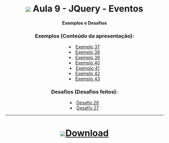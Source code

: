 <h1 align="center">
    <img src="https://img.icons8.com/ios-filled/38/343a40/jquery.png"> Aula 9 - JQuery - Eventos
</h1>

<div align="center">

#### Exemplos e Desafios


### Exemplos (Conteúdo da apresentação):
<div>
    <li><a href="https://renansn.github.io/Aulas-de-JavaScript/9%20-%20JQuery%20-%20Eventos/Conte%C3%BAdo%20apresenta%C3%A7%C3%A3o/Ex37.html">Exemplo 37</a></li>
    <li><a href="https://renansn.github.io/Aulas-de-JavaScript/9%20-%20JQuery%20-%20Eventos/Conte%C3%BAdo%20apresenta%C3%A7%C3%A3o/Ex38.html">Exemplo 38</a></li>
    <li><a href="https://renansn.github.io/Aulas-de-JavaScript/9%20-%20JQuery%20-%20Eventos/Conte%C3%BAdo%20apresenta%C3%A7%C3%A3o/Ex39.html">Exemplo 39</a></li>
    <li><a href="https://renansn.github.io/Aulas-de-JavaScript/9%20-%20JQuery%20-%20Eventos/Conte%C3%BAdo%20apresenta%C3%A7%C3%A3o/Ex40.html">Exemplo 40</a></li>
    <li><a href="https://renansn.github.io/Aulas-de-JavaScript/9%20-%20JQuery%20-%20Eventos/Conte%C3%BAdo%20apresenta%C3%A7%C3%A3o/Ex41.html">Exemplo 41</a></li>
    <li><a href="https://renansn.github.io/Aulas-de-JavaScript/9%20-%20JQuery%20-%20Eventos/Conte%C3%BAdo%20apresenta%C3%A7%C3%A3o/Ex42.html">Exemplo 42</a></li>
    <li><a href="https://renansn.github.io/Aulas-de-JavaScript/9%20-%20JQuery%20-%20Eventos/Conte%C3%BAdo%20apresenta%C3%A7%C3%A3o/Ex43.html">Exemplo 43</a></li>
</div>


### Desafios (Desafios feitos):
<div>
    <li><a href="https://renansn.github.io/Aulas-de-JavaScript/9%20-%20JQuery%20-%20Eventos/Desafios%20feitos/Desafio26.html">Desafio 26</a></li>
    <li><a href="https://renansn.github.io/Aulas-de-JavaScript/9%20-%20JQuery%20-%20Eventos/Desafios%20feitos/Desafio27.html">Desafio 27</a></li>
</div>


<div>

<hr>

<h1 align="center">
    <a href="https://github.com/RenanSN/Aulas-de-JavaScript/releases/download/Aula-9/9.-.JQuery.-.Eventos.rar"><img src="https://img.icons8.com/wired/34/000000/downloads-folder.png">Download</a>  
</h1>
